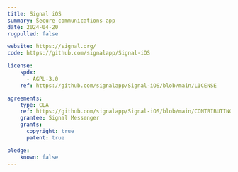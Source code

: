 ```yaml
---
title: Signal iOS
summary: Secure communications app
date: 2024-04-20
rugpulled: false

website: https://signal.org/
code: https://github.com/signalapp/Signal-iOS

license:
    spdx:
      - AGPL-3.0
    ref: https://github.com/signalapp/Signal-iOS/blob/main/LICENSE

agreements:
    type: CLA
    ref: https://github.com/signalapp/Signal-iOS/blob/main/CONTRIBUTING.md
    grantee: Signal Messenger
    grants:
      copyright: true
      patent: true

pledge:
    known: false
---
```

